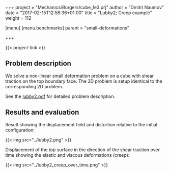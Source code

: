 +++
project = "Mechanics/Burgers/cube_1e3.prj"
author = "Dmitri Naumov"
date = "2017-02-15T12:58:36+01:00"
title = "Lubby2; Creep example"
weight = 112

[menu]
  [menu.benchmarks]
    parent = "small-deformations"

+++

{{< project-link >}}

## Problem description

We solve a non-linear small deformation problem on a cube with shear traction on the top boundary face. The 3D problem is setup identical to the corresponding 2D problem.

See the [lubby2.pdf](https://docs.opengeosys.org/assets/files/Documentation/Selected-Benchmarks/lubby2.pdf) for detailed problem description.

## Results and evaluation

Result showing the displacement field and distortion relative to the initial configuration:

{{< img src="../lubby2.png" >}}

Displacement of the top surface in the direction of the shear traction over time showing the elastic and viscous deformations (creep):

{{< img src="../lubby2_creep_over_time.png" >}}
